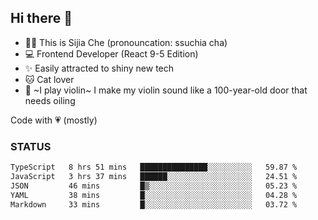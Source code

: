 ## Hi there 👋

- 🙋‍♀️ This is Sijia Che (pronouncation: ssuchia cha)
- 💻 Frontend Developer (React 9-5 Edition)
- ✨ Easily attracted to shiny new tech
- 🐱 Cat lover
- 🌟 ~I play violin~ I make my violin sound like a 100-year-old door that needs oiling

Code with 💗 (mostly)

### STATUS
<!--START_SECTION:waka-->

```txt
TypeScript   8 hrs 51 mins   ███████████████░░░░░░░░░░   59.87 %
JavaScript   3 hrs 37 mins   ██████░░░░░░░░░░░░░░░░░░░   24.51 %
JSON         46 mins         █▒░░░░░░░░░░░░░░░░░░░░░░░   05.23 %
YAML         38 mins         █░░░░░░░░░░░░░░░░░░░░░░░░   04.28 %
Markdown     33 mins         █░░░░░░░░░░░░░░░░░░░░░░░░   03.72 %
```

<!--END_SECTION:waka-->
